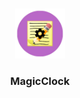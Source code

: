 <br />
<p align="center">
  <a href="https://github.com/j4nf4b3l/MagicClock">
    <img src="image/purple.png" alt="Logo" width="80" height="80">
  </a>

  <h3 align="center">MagicClock</h3>
